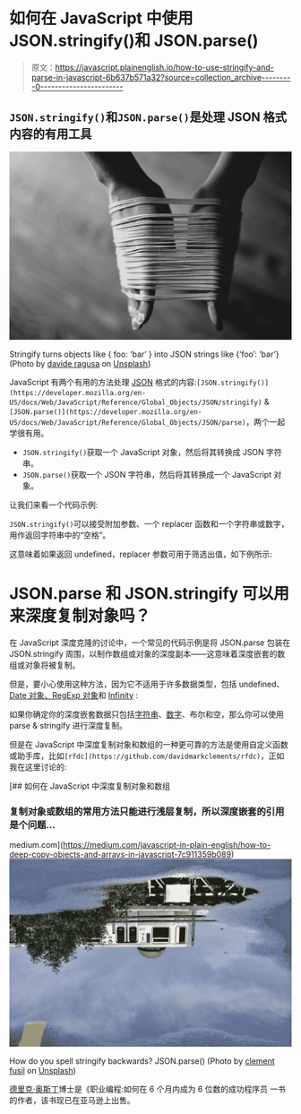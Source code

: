 # 如何在 JavaScript 中使用 JSON.stringify()和 JSON.parse()

> 原文：<https://javascript.plainenglish.io/how-to-use-stringify-and-parse-in-javascript-6b637b571a32?source=collection_archive---------0----------------------->

## `JSON.stringify()`和`JSON.parse()`是处理 JSON 格式内容的有用工具

![](img/7b054548743f2b417cb4df137b511d1d.png)

Stringify turns objects like { foo: ‘bar’ } into JSON strings like {‘foo’: ‘bar’} (Photo by [davide ragusa](https://unsplash.com/@davideragusa?utm_source=medium&utm_medium=referral) on [Unsplash](https://unsplash.com?utm_source=medium&utm_medium=referral))

JavaScript 有两个有用的方法处理 [JSON](https://developer.mozilla.org/en-US/docs/Web/JavaScript/Reference/Global_Objects/JSON) 格式的内容:`[JSON.stringify()](https://developer.mozilla.org/en-US/docs/Web/JavaScript/Reference/Global_Objects/JSON/stringify)` & `[JSON.parse()](https://developer.mozilla.org/en-US/docs/Web/JavaScript/Reference/Global_Objects/JSON/parse)`，两个一起学很有用。

*   `JSON.stringify()`获取一个 JavaScript 对象，然后将其转换成 JSON 字符串。
*   `JSON.parse()`获取一个 JSON 字符串，然后将其转换成一个 JavaScript 对象。

让我们来看一个代码示例:

`JSON.stringify()`可以接受附加参数、一个 replacer 函数和一个字符串或数字，用作返回字符串中的“空格”。

这意味着如果返回 undefined，replacer 参数可用于筛选出值，如下例所示:

# JSON.parse 和 JSON.stringify 可以用来深度复制对象吗？

在 JavaScript 深度克隆的讨论中，一个常见的代码示例是将 JSON.parse 包装在 JSON.stringify 周围，以制作数组或对象的深度副本——这意味着深度嵌套的数组或对象将被复制。

但是，要小心使用这种方法，因为它不适用于许多数据类型，包括 undefined、 [Date 对象、RegExp 对象](https://medium.com/coding-in-simple-english/how-to-parse-a-date-using-a-regular-expression-in-javascript-f4e5b1d02935)和 [Infinity](https://medium.com/swlh/what-is-infinity-in-javascript-%EF%B8%8F-1faf82f100bc) :

如果你确定你的深度嵌套数据只包括[字符串](https://medium.com/javascript-in-plain-english/how-to-check-for-a-string-in-javascript-a16b196915ff)、[数字](https://medium.com/javascript-in-plain-english/how-to-check-for-a-number-in-javascript-8d9024708153)、布尔和空，那么你可以使用 parse & stringify 进行深度复制。

但是在 JavaScript 中深度复制对象和数组的一种更可靠的方法是使用自定义函数或助手库，比如`[rfdc](https://github.com/davidmarkclements/rfdc)`，正如我在这里讨论的:

[](https://medium.com/javascript-in-plain-english/how-to-deep-copy-objects-and-arrays-in-javascript-7c911359b089) [## 如何在 JavaScript 中深度复制对象和数组

### 复制对象或数组的常用方法只能进行浅层复制，所以深度嵌套的引用是个问题…

medium.com](https://medium.com/javascript-in-plain-english/how-to-deep-copy-objects-and-arrays-in-javascript-7c911359b089) ![](img/aef58175efccea1c0889265d179c94b5.png)

How do you spell stringify backwards? JSON.parse() (Photo by [clement fusil](https://unsplash.com/@clementfusil?utm_source=medium&utm_medium=referral) on [Unsplash](https://unsplash.com?utm_source=medium&utm_medium=referral))

[德里克·奥斯丁](https://www.linkedin.com/in/derek-austin/)博士是《职业编程:如何在 6 个月内成为 6 位数的成功程序员 一书的作者，该书现已在亚马逊上出售。